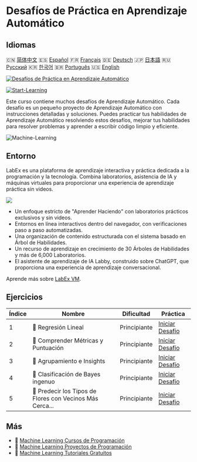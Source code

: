 # Desafíos de Práctica en Aprendizaje Automático

## Idiomas

🇨🇳 [简体中文](README_zh.md) 🇪🇸 [Español](README_es.md) 🇫🇷 [Français](README_fr.md) 🇩🇪 [Deutsch](README_de.md) 🇯🇵 [日本語](README_ja.md) 🇷🇺 [Русский](README_ru.md) 🇰🇷 [한국어](README_ko.md) 🇧🇷 [Português](README_pt.md) 🇺🇸 [English](README.md) 

[![Desafíos de Práctica en Aprendizaje Automático](https://cover-creator.labex.io/ml-practice-challenges.png?lang=es)](https://labex.io/es/courses/ml-practice-challenges)

[![Start-Learning](https://img.shields.io/badge/Start-Learning-whitesmoke?style=for-the-badge)](https://labex.io/es/courses/ml-practice-challenges)

Este curso contiene muchos desafíos de Aprendizaje Automático. Cada desafío es un pequeño proyecto de Aprendizaje Automático con instrucciones detalladas y soluciones. Puedes practicar tus habilidades de Aprendizaje Automático resolviendo estos desafíos, mejorar tus habilidades para resolver problemas y aprender a escribir código limpio y eficiente.

![Machine-Learning](https://img.shields.io/badge/Machine-Learning-whitesmoke?style=for-the-badge&logo=machine-learning)


## Entorno

LabEx es una plataforma de aprendizaje interactiva y práctica dedicada a la programación y la tecnología. Combina laboratorios, asistencia de IA y máquinas virtuales para proporcionar una experiencia de aprendizaje práctica sin videos.

![](https://tutorial-screenshot.getvm.io/images/vm-1725247253.png)

- Un enfoque estricto de "Aprender Haciendo" con laboratorios prácticos exclusivos y sin videos.
- Entornos en línea interactivos dentro del navegador, con verificaciones paso a paso automatizadas.
- Una organización de contenido estructurada con el sistema basado en Árbol de Habilidades.
- Un recurso de aprendizaje en crecimiento de 30 Árboles de Habilidades y más de 6,000 Laboratorios.
- El asistente de aprendizaje de IA Labby, construido sobre ChatGPT, que proporciona una experiencia de aprendizaje conversacional.

Aprende más sobre [LabEx VM](https://support.labex.io/using-labex/virtual-machine).

## Ejercicios

|   Índice | Nombre                                                   | Dificultad   | Práctica                                                                                                                             |
|----------|----------------------------------------------------------|--------------|--------------------------------------------------------------------------------------------------------------------------------------|
|        1 | 🎯 Regresión Lineal                                      | Principiante | <a target='_blank' href='https://labex.io/es/labs/python-linear-regression-185171'>Iniciar Desafío</a>                               |
|        2 | 🎯 Comprender Métricas y Puntuación                      | Principiante | <a target='_blank' href='https://labex.io/es/labs/python-understanding-metrics-and-scoring-185172'>Iniciar Desafío</a>               |
|        3 | 🎯 Agrupamiento e Insights                               | Principiante | <a target='_blank' href='https://labex.io/es/labs/python-clustering-and-insights-198286'>Iniciar Desafío</a>                         |
|        4 | 🎯 Clasificación de Bayes ingenuo                        | Principiante | <a target='_blank' href='https://labex.io/es/labs/python-naive-bayes-classification-250427'>Iniciar Desafío</a>                      |
|        5 | 🎯 Predecir los Tipos de Flores con Vecinos Más Cerca... | Principiante | <a target='_blank' href='https://labex.io/es/labs/sklearn-predicting-flower-types-with-nearest-neighbors-256147'>Iniciar Desafío</a> |

## Más

- 🔗 [Machine Learning Cursos de Programación](https://github.com/labex-labs/awesome-programming-courses)
- 🔗 [Machine Learning Proyectos de Programación](https://github.com/labex-labs/awesome-programming-projects)
- 🔗 [Machine Learning Tutoriales Gratuitos](https://github.com/labex-labs/ml-free-tutorials)

